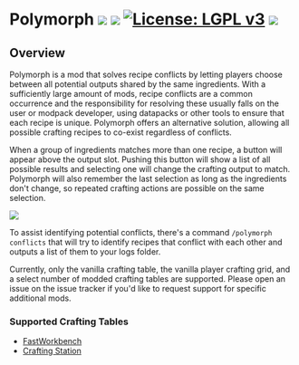 # Polymorph [![](http://cf.way2muchnoise.eu/versions/polymorph.svg)](https://www.curseforge.com/minecraft/mc-mods/polymorph) [![](http://cf.way2muchnoise.eu/short_polymorph_downloads.svg)](https://www.curseforge.com/minecraft/mc-mods/polymorph/files) [![License: LGPL v3](https://img.shields.io/badge/License-LGPL%20v3-blue.svg?&style=flat-square)](https://www.gnu.org/licenses/lgpl-3.0) [![](https://img.shields.io/discord/500852157503766538.svg?color=green&label=Discord&style=flat-square)](https://discord.gg/JWgrdwt)

## Overview

Polymorph is a mod that solves recipe conflicts by letting players choose between all potential outputs shared by the same ingredients. With a sufficiently large amount of mods, recipe conflicts are a common occurrence and the responsibility for resolving these usually falls on the user or modpack developer, using datapacks or other tools to ensure that each recipe is unique. Polymorph offers an alternative solution, allowing all possible crafting recipes to co-exist regardless of conflicts.

When a group of ingredients matches more than one recipe, a button will appear above the output slot. Pushing this button will show a list of all possible results and selecting one will change the crafting output to match. Polymorph will also remember the last selection as long as the ingredients don't change, so repeated crafting actions are possible on the same selection.

![](https://i.ibb.co/TkWswkG/polymorph.gif)

To assist identifying potential conflicts, there's a command `/polymorph conflicts` that will try to identify recipes that conflict with each other and outputs a list of them to your logs folder.

Currently, only the vanilla crafting table, the vanilla player crafting grid, and a select number of modded crafting tables are supported. Please open an issue on the issue tracker if you'd like to request support for specific additional mods.

### Supported Crafting Tables
- [FastWorkbench](https://www.curseforge.com/minecraft/mc-mods/fastworkbench)
- [Crafting Station](https://www.curseforge.com/minecraft/mc-mods/crafting-station)